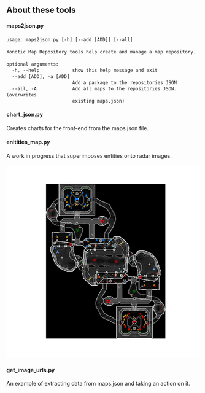 ## About these tools

#### maps2json.py

```
usage: maps2json.py [-h] [--add [ADD]] [--all]

Xonotic Map Repository tools help create and manage a map repository.

optional arguments:
  -h, --help            show this help message and exit
  --add [ADD], -a [ADD]
                        Add a package to the repositories JSON
  --all, -A             Add all maps to the repositories JSON. (overwrites
                        existing maps.json)
```

#### chart_json.py

Creates charts for the front-end from the maps.json file.

#### enitities_map.py

A work in progress that superimposes entities onto radar images.

![example generated entities map](../web/resources/images/moonstone_nex_r3.png)

#### get_image_urls.py

An example of extracting data from maps.json and taking an action on it.